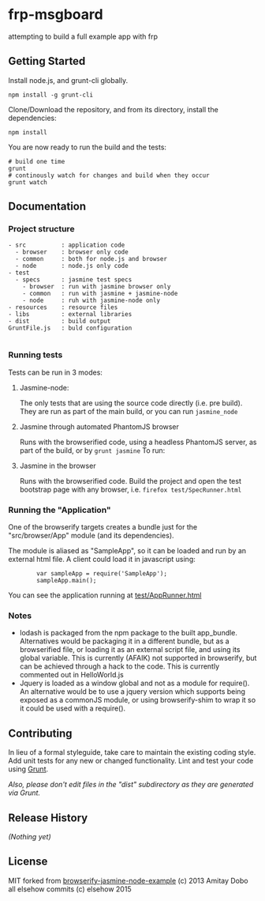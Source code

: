 # frp-msgboard
attempting to build a full example app with frp


## Getting Started

Install node.js, and grunt-cli globally.

```
npm install -g grunt-cli
```

Clone/Download the repository, and from its directory, install the dependencies:
```
npm install
```

You are now ready to run the build and the tests:
```
# build one time
grunt 
# continously watch for changes and build when they occur
grunt watch
```

## Documentation

### Project structure
```
- src          : application code
  - browser    : browser only code
  - common     : both for node.js and browser
  - node       : node.js only code
- test
  - specs      : jasmine test specs
    - browser  : run with jasmine browser only
    - common   : run with jasmine + jasmine-node
    - node     : ruh with jasmine-node only
- resources    : resource files
- libs         : external libraries
- dist         : build output
GruntFile.js   : buld configuration


```

### Running tests

Tests can be run in 3 modes:

1. Jasmine-node:

    The only tests that are using the source code directly (i.e. pre build). They are run as part of the main build, or you can run `jasmine_node`
  
2. Jasmine through automated PhantomJS browser
 
    Runs with the browserified code, using a headless PhantomJS server, as part of the build, or by `grunt jasmine`
    To run:

3. Jasmine in the browser

    Runs with the browserified code. Build the project and open the test bootstrap page with any browser, i.e. `firefox test/SpecRunner.html`

### Running the "Application"

One of the browserify targets creates a bundle just for the "src/browser/App" module (and its dependencies).

The module is aliased as "SampleApp", so it can be loaded and run by an external html file.
A client could load it in javascript using:
```
        var sampleApp = require('SampleApp');
        sampleApp.main();
```

You can see the application running at [test/AppRunner.html](test/AppRunner.html)

### Notes
 * lodash is packaged from the npm package to the built app_bundle. Alternatives would be packaging it in a different bundle, but as a browserified file, or loading it as an external script file, and using its global variable. This is currently (AFAIK) not supported in browserify, but can be achieved through a hack to the code. This is currently commented out in HelloWorld.js
 * Jquery is loaded as a window global and not as a module for require(). An alternative would be to use a jquery version which supports being exposed as a commonJS module, or using browserify-shim to wrap it so it could be used with a require().



## Contributing
In lieu of a formal styleguide, take care to maintain the existing coding style. Add unit tests for any new or changed functionality. Lint and test your code using [Grunt](http://gruntjs.com/).

_Also, please don't edit files in the "dist" subdirectory as they are generated via Grunt._

## Release History
_(Nothing yet)_

## License
MIT
forked from [browserify-jasmine-node-example](https://github.com/amitayd/grunt-browserify-jasmine-node-example) (c) 2013 Amitay Dobo  
all elsehow commits (c) elsehow 2015
